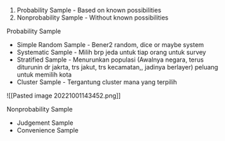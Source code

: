 1. Probability Sample - Based on known possibilities
2. Nonprobability Sample - Without known possibilities

Probability Sample
- Simple Random Sample - Bener2 random, dice or maybe system
- Systematic Sample - Milih brp jeda untuk tiap orang untuk survey
- Stratified Sample - Menurunkan populasi (Awalnya negara, terus diturunin dr jakrta, trs jakut, trs kecamatan,, jadinya berlayer) peluang untuk memilih kota
- Cluster Sample - Tergantung cluster mana yang terpilih

![[Pasted image 20221001143452.png]]

Nonprobability Sample
- Judgement Sample
- Convenience Sample